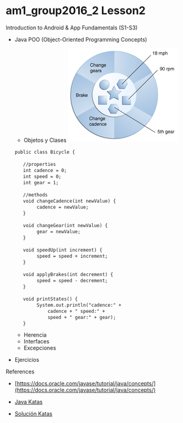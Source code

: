 # am1_group2016_2 Lesson2

Introduction to Android & App Fundamentals (S1-S3)

- Java POO (Object-Oriented Programming Concepts)
    * Objetos y Clases
   ![bicycle class](https://github.com/ISILAndroid/am1_group2016_2/blob/Lesson3/concepts-bicycleObject.gif)

   ```
   public class Bicycle {
      
      //properties
      int cadence = 0;
      int speed = 0;
      int gear = 1;
      
      //methods
      void changeCadence(int newValue) {
           cadence = newValue;
      }

      void changeGear(int newValue) {
           gear = newValue;
      }

      void speedUp(int increment) {
           speed = speed + increment;   
      }

      void applyBrakes(int decrement) {
           speed = speed - decrement;
      }

      void printStates() {
           System.out.println("cadence:" +
               cadence + " speed:" + 
               speed + " gear:" + gear);
      }
   ```
   
    * Herencia
    * Interfaces
    * Excepciones

- Ejercicios

    
References

* [https://docs.oracle.com/javase/tutorial/java/concepts/](https://docs.oracle.com/javase/tutorial/java/concepts/)

* [Java Katas](http://codekata.pragprog.com/)

* [Solución Katas](https://github.com/vfarcic/TechnologyConversationsJava)

